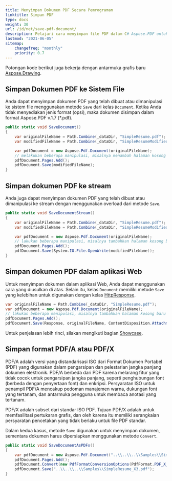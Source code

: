 ```yaml
---
title: Menyimpan Dokumen PDF Secara Pemrograman
linktitle: Simpan PDF
type: docs
weight: 30
url: /id/net/save-pdf-document/
description: Pelajari cara menyimpan file PDF dalam C# Aspose.PDF untuk perpustakaan PDF .NET. Simpan dokumen PDF ke sistem file, ke stream, dan dalam aplikasi Web.
lastmod: "2021-06-05"
sitemap:
    changefreq: "monthly"
    priority: 0.7
---
```


Potongan kode berikut juga bekerja dengan antarmuka grafis baru [Aspose.Drawing](/pdf/id/net/drawing/).

## Simpan Dokumen PDF ke Sistem File

Anda dapat menyimpan dokumen PDF yang telah dibuat atau dimanipulasi ke sistem file menggunakan metode `Save` dari kelas `Document`.
Ketika Anda tidak menyediakan jenis format (opsi), maka dokumen disimpan dalam format Aspose.PDF v.1.7 (*.pdf).

```csharp
public static void SaveDocument()
{
    var originalFileName = Path.Combine(_dataDir, "SimpleResume.pdf");
    var modifiedFileName = Path.Combine(_dataDir, "SimpleResumeModified.pdf");

    var pdfDocument = new Aspose.Pdf.Document(originalFileName);
    // melakukan beberapa manipulasi, misalnya menambah halaman kosong baru
    pdfDocument.Pages.Add();
    pdfDocument.Save(modifiedFileName);
}
```
## Simpan dokumen PDF ke stream

Anda juga dapat menyimpan dokumen PDF yang telah dibuat atau dimanipulasi ke stream dengan menggunakan overload dari metode `Save`.

```csharp
public static void SaveDocumentStream()
{
    var originalFileName = Path.Combine(_dataDir, "SimpleResume.pdf");
    var modifiedFileName = Path.Combine(_dataDir, "SimpleResumeModified.pdf");

    var pdfDocument = new Aspose.Pdf.Document(originalFileName);
    // lakukan beberapa manipulasi, misalnya tambahkan halaman kosong baru
    pdfDocument.Pages.Add();
    pdfDocument.Save(System.IO.File.OpenWrite(modifiedFileName));
}
```

## Simpan dokumen PDF dalam aplikasi Web

Untuk menyimpan dokumen dalam aplikasi Web, Anda dapat menggunakan cara yang diusulkan di atas. Selain itu, kelas `Document` memiliki metode `Save` yang kelebihan untuk digunakan dengan kelas [HttpResponse](https://docs.microsoft.com/en-us/dotnet/api/system.web.httpresponse?view=netframework-4.8).

```csharp
var originalFileName = Path.Combine(_dataDir, "SimpleResume.pdf");
var pdfDocument = new Aspose.Pdf.Document(originalFileName);
// lakukan beberapa manipulasi, misalnya tambahkan halaman kosong baru
pdfDocument.Pages.Add();
pdfDocument.Save(Response, originalFileName, ContentDisposition.Attachment, new PdfSaveOptions());
```
Untuk penjelasan lebih rinci, silakan mengikuti bagian [Showcase](/pdf/id/net/showcases/).

## Simpan format PDF/A atau PDF/X

PDF/A adalah versi yang distandarisasi ISO dari Format Dokumen Portabel (PDF) yang digunakan dalam pengarsipan dan pelestarian jangka panjang dokumen elektronik.
PDF/A berbeda dari PDF karena melarang fitur yang tidak cocok untuk pengarsipan jangka panjang, seperti penghubungan font (berbeda dengan penyertaan font) dan enkripsi. Persyaratan ISO untuk penampil PDF/A mencakup pedoman manajemen warna, dukungan font yang tertanam, dan antarmuka pengguna untuk membaca anotasi yang tertanam.

PDF/X adalah subset dari standar ISO PDF. Tujuan PDF/X adalah untuk memfasilitasi pertukaran grafis, dan oleh karena itu memiliki serangkaian persyaratan pencetakan yang tidak berlaku untuk file PDF standar.

Dalam kedua kasus, metode `Save` digunakan untuk menyimpan dokumen, sementara dokumen harus dipersiapkan menggunakan metode `Convert`.

```csharp
public static void SaveDocumentAsPDFx()
{
    var pdfDocument = new Aspose.Pdf.Document("..\\..\\..\\Samples\\SimpleResume.pdf");
    pdfDocument.Pages.Add();
    pdfDocument.Convert(new PdfFormatConversionOptions(PdfFormat.PDF_X_3));
    pdfDocument.Save("..\\..\\..\\Samples\\SimpleResume_X3.pdf");
}
```


